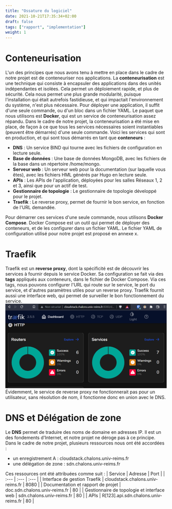 ```yaml
---
title: "Ossature du logiciel"
date: 2021-10-21T17:35:34+02:00
draft: false
tags: ["rapport", "implementation"]
weight: 1
---
```


# Conteneurisation 

L'un des principes que nous avons tenu à mettre en place dans le cadre de notre projet est de conteneuriser nos applications.
La **conteneurisation** est une technique qui consiste à encapsuler des applications dans des unités indépendantes et isolées. Cela permet un déploiement rapide, et plus de sécurité.
Cela nous permet une plus grande modularité, puisque l'installation qui était autrefois fastidieuse, et qui impactait l'environnement du système, n'est plus nécessaire. Pour déployer une application, il suffit d'une seule commande, ou d'un bloc dans un fichier YAML.
Le paquet que nous utilisons est **Docker**, qui est un service de conteneurisation assez répandu.
Dans le cadre de notre projet, la conteneurisation a été mise en place, de façon à ce que tous les services nécessaires soient instantiables (peuvent être démarrés) d'une seule commande. Voici les services qui sont en production, et qui sont tous démarrés en tant que **conteneurs** :
- **DNS** : Un service BIND qui tourne avec les fichiers de configuration en lecture seule.
- **Base de données** : Une base de données MongoDB, avec les fichiers de la base dans un répertoire /home/mongo.
- **Serveur web** : Un serveur web pour la documentation (sur laquelle vous êtes), avec les fichiers HML générés par Hugo en lecture seule.
- **APIs** : Les APIs de l'application, déployées pour les salles Réseaux 1, 2 et 3, ainsi que pour un actif de test.
- **Gestionnaire de topologie** : Le gestionnaire de topologie développé pour le projet.
- **Traefik** : Le reverse proxy, permet de fournir le bon service, en fonction de l'URL demandée.

Pour démarrer ces services d'une seule commande, nous utilisons **Docker Compose**. Docker Compose est un outil qui permet de déployer des conteneurs, et de les configurer dans un fichier YAML. Le fichier YAML de configuration utilisé pour notre projet est proposé en annexe x.

# Traefik

Traefik est un **reverse proxy**, dont la spécificité est de découvrir les services à fournir depuis le service Docker.
Sa configuration se fait via des **tags** appliqués aux conteneurs, dans le fichier de Docker Compose. Via ces tags, nous pouvons configurer l'URL qui route sur le service, le port du service, et d'autres paramètres utiles pour un reverse proxy.
Traefik fournit aussi une interface web, qui permet de surveiller le bon fonctionnement du service.
![Traefik rp](/images/dashboard1.png)
Évidemment, le service de reverse proxy ne fonctionnerait pas pour un utilisateur, sans résolution de nom, il fonctionne donc en union avec le DNS.

# DNS et Délégation de zone

Le **DNS** permet de traduire des noms de domaine en adresses IP. Il est un des fondements d'Internet, et notre projet ne déroge pas à ce principe.
Dans le cadre de notre projet, plusieurs ressources nous ont été accordées :
- un enregistrement A : cloudstack.chalons.univ-reims.fr
- une délégation de zone : sdn.chalons.univ-reims.fr

Ces ressources ont été attribuées comme suit :
| Service | Adresse | Port |
| :--- | :--- | :--- |
| Interface de gestion Traefik | cloudstack.chalons.univ-reims.fr | 8080 |
| Documentation et rapport de projet | doc.sdn.chalons.univ-reims.fr | 80 |
| Gestionnaire de topologie et interface web | sdn.chalons.univ-reims.fr | 80 |
| APIs | R[123].api.sdn.chalons.univ-reims.fr | 80 |